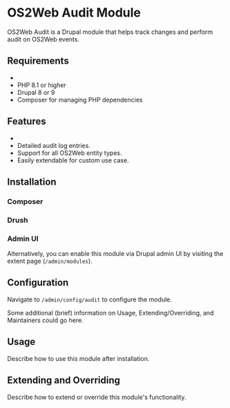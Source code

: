 # OS2Web Audit Module

OS2Web Audit is a Drupal module that helps track changes and perform audit on
OS2Web events.

## Requirements
-
- PHP 8.1 or higher
- Drupal 8 or 9
- Composer for managing PHP dependencies

## Features
-
- Detailed audit log entries.
- Support for all OS2Web entity types.
- Easily extendable for custom use case.

## Installation

### Composer

### Drush

### Admin UI

Alternatively, you can enable this module via Drupal admin UI by visiting the
extent page (`/admin/modules`).

## Configuration

Navigate to `/admin/config/audit` to configure the module.

Some additional (brief) information on Usage, Extending/Overriding, and
Maintainers could go here.

## Usage

Describe how to use this module after installation.

## Extending and Overriding

Describe how to extend or override this module's functionality.
